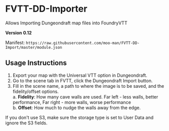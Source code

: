 # FVTT-DD-Importer
Allows Importing Dungeondraft map files into FoundryVTT

**Version 0.12**

Manifest: `https://raw.githubusercontent.com/moo-man/FVTT-DD-Import/master/module.json`


## Usage Instructions

1. Export your map with the Universal VTT option in Dungeondraft.
2. Go to the scene tab in FVTT, click the Dungeondraft Import button.
3. Fill in the scene name, a path to where the image is to be saved, and the fidelity/offset options.  
  a. **Fidelity**: How many cave walls are used. Far left - less walls, better performance, Far right - more walls, worse performance  
  b. **Offset**: How much to nudge the walls away from the edge.

  If you don't use S3, make sure the storage type is set to User Data and ignore the S3 fields.
